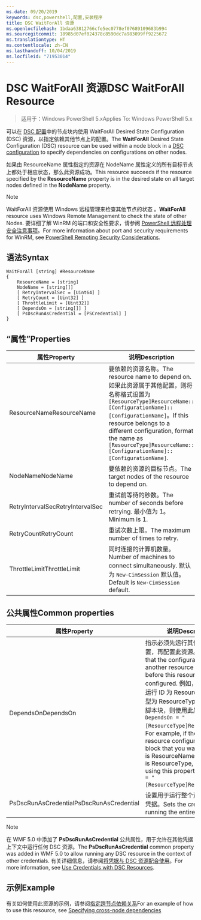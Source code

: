```yaml
---
ms.date: 09/20/2019
keywords: dsc,powershell,配置,安装程序
title: DSC WaitForAll 资源
ms.openlocfilehash: 1bdaa63812766cfe5ec0778ef07689109683b994
ms.sourcegitcommit: 18985d07ef024378c8590dc7a983099ff9225672
ms.translationtype: HT
ms.contentlocale: zh-CN
ms.lasthandoff: 10/04/2019
ms.locfileid: "71953014"
---
```

# <a name="dsc-waitforall-resource"></a><span data-ttu-id="be1ba-103">DSC WaitForAll 资源</span><span class="sxs-lookup"><span data-stu-id="be1ba-103">DSC WaitForAll Resource</span></span>

> <span data-ttu-id="be1ba-104">适用于：Windows PowerShell 5.x</span><span class="sxs-lookup"><span data-stu-id="be1ba-104">Applies To: Windows PowerShell 5.x</span></span>

<span data-ttu-id="be1ba-105">可以在 [DSC 配置](../../../configurations/configurations.md)中的节点块内使用 WaitForAll  Desired State Configuration (DSC) 资源，以指定依赖其他节点上的配置。</span><span class="sxs-lookup"><span data-stu-id="be1ba-105">The **WaitForAll** Desired State Configuration (DSC) resource can be used within a node block in a [DSC configuration](../../../configurations/configurations.md) to specify dependencies on configurations on other nodes.</span></span>

<span data-ttu-id="be1ba-106">如果由 ResourceName  属性指定的资源在 NodeName  属性定义的所有目标节点上都处于相应状态，那么此资源成功。</span><span class="sxs-lookup"><span data-stu-id="be1ba-106">This resource succeeds if the resource specified by the **ResourceName** property is in the desired state on all target nodes defined in the **NodeName** property.</span></span>

> [!NOTE]
> <span data-ttu-id="be1ba-107">WaitForAll 资源使用 Windows 远程管理来检查其他节点的状态  。</span><span class="sxs-lookup"><span data-stu-id="be1ba-107">**WaitForAll** resource uses Windows Remote Management to check the state of other Nodes.</span></span> <span data-ttu-id="be1ba-108">要详细了解 WinRM 的端口和安全性要求，请参阅 [PowerShell 远程处理安全注意事项](/powershell/scripting/learn/remoting/winrmsecurity?view=powershell-6)。</span><span class="sxs-lookup"><span data-stu-id="be1ba-108">For more information about port and security requirements for WinRM, see [PowerShell Remoting Security Considerations](/powershell/scripting/learn/remoting/winrmsecurity?view=powershell-6).</span></span>

## <a name="syntax"></a><span data-ttu-id="be1ba-109">语法</span><span class="sxs-lookup"><span data-stu-id="be1ba-109">Syntax</span></span>

```Syntax
WaitForAll [string] #ResourceName
{
    ResourceName = [string]
    NodeName = [string[]]
    [ RetryIntervalSec = [Uint64] ]
    [ RetryCount = [Uint32] ]
    [ ThrottleLimit = [Uint32]]
    [ DependsOn = [string[]] ]
    [ PsDscRunAsCredential = [PSCredential] ]
}
```

## <a name="properties"></a><span data-ttu-id="be1ba-110">“属性”</span><span class="sxs-lookup"><span data-stu-id="be1ba-110">Properties</span></span>

|<span data-ttu-id="be1ba-111">属性</span><span class="sxs-lookup"><span data-stu-id="be1ba-111">Property</span></span> |<span data-ttu-id="be1ba-112">说明</span><span class="sxs-lookup"><span data-stu-id="be1ba-112">Description</span></span> |
|---|---|
|<span data-ttu-id="be1ba-113">ResourceName</span><span class="sxs-lookup"><span data-stu-id="be1ba-113">ResourceName</span></span> |<span data-ttu-id="be1ba-114">要依赖的资源名称。</span><span class="sxs-lookup"><span data-stu-id="be1ba-114">The resource name to depend on.</span></span> <span data-ttu-id="be1ba-115">如果此资源属于其他配置，则将名称格式设置为 `[ResourceType]ResourceName::[ConfigurationName]::[ConfigurationName]`。</span><span class="sxs-lookup"><span data-stu-id="be1ba-115">If this resource belongs to a different configuration, format the name as `[ResourceType]ResourceName::[ConfigurationName]::[ConfigurationName]`.</span></span> |
|<span data-ttu-id="be1ba-116">NodeName</span><span class="sxs-lookup"><span data-stu-id="be1ba-116">NodeName</span></span> |<span data-ttu-id="be1ba-117">要依赖的资源的目标节点。</span><span class="sxs-lookup"><span data-stu-id="be1ba-117">The target nodes of the resource to depend on.</span></span> |
|<span data-ttu-id="be1ba-118">RetryIntervalSec</span><span class="sxs-lookup"><span data-stu-id="be1ba-118">RetryIntervalSec</span></span> |<span data-ttu-id="be1ba-119">重试前等待的秒数。</span><span class="sxs-lookup"><span data-stu-id="be1ba-119">The number of seconds before retrying.</span></span> <span data-ttu-id="be1ba-120">最小值为 1。</span><span class="sxs-lookup"><span data-stu-id="be1ba-120">Minimum is 1.</span></span> |
|<span data-ttu-id="be1ba-121">RetryCount</span><span class="sxs-lookup"><span data-stu-id="be1ba-121">RetryCount</span></span> |<span data-ttu-id="be1ba-122">重试次数上限。</span><span class="sxs-lookup"><span data-stu-id="be1ba-122">The maximum number of times to retry.</span></span> |
|<span data-ttu-id="be1ba-123">ThrottleLimit</span><span class="sxs-lookup"><span data-stu-id="be1ba-123">ThrottleLimit</span></span> |<span data-ttu-id="be1ba-124">同时连接的计算机数量。</span><span class="sxs-lookup"><span data-stu-id="be1ba-124">Number of machines to connect simultaneously.</span></span> <span data-ttu-id="be1ba-125">默认为 `New-CimSession` 默认值。</span><span class="sxs-lookup"><span data-stu-id="be1ba-125">Default is `New-CimSession` default.</span></span> |

## <a name="common-properties"></a><span data-ttu-id="be1ba-126">公共属性</span><span class="sxs-lookup"><span data-stu-id="be1ba-126">Common properties</span></span>

|<span data-ttu-id="be1ba-127">属性</span><span class="sxs-lookup"><span data-stu-id="be1ba-127">Property</span></span> |<span data-ttu-id="be1ba-128">说明</span><span class="sxs-lookup"><span data-stu-id="be1ba-128">Description</span></span> |
|---|---|
|<span data-ttu-id="be1ba-129">DependsOn</span><span class="sxs-lookup"><span data-stu-id="be1ba-129">DependsOn</span></span> |<span data-ttu-id="be1ba-130">指示必须先运行其他资源的配置，再配置此资源。</span><span class="sxs-lookup"><span data-stu-id="be1ba-130">Indicates that the configuration of another resource must run before this resource is configured.</span></span> <span data-ttu-id="be1ba-131">例如，如果想要首先运行 ID 为 ResourceName、类型为 ResourceType 的资源配置脚本块，则使用此属性的语法为 `DependsOn = "[ResourceType]ResourceName"`。</span><span class="sxs-lookup"><span data-stu-id="be1ba-131">For example, if the ID of the resource configuration script block that you want to run first is ResourceName and its type is ResourceType, the syntax for using this property is `DependsOn = "[ResourceType]ResourceName"`.</span></span> |
|<span data-ttu-id="be1ba-132">PsDscRunAsCredential</span><span class="sxs-lookup"><span data-stu-id="be1ba-132">PsDscRunAsCredential</span></span> |<span data-ttu-id="be1ba-133">设置用于运行整个资源的身份的凭据。</span><span class="sxs-lookup"><span data-stu-id="be1ba-133">Sets the credential for running the entire resource as.</span></span> |

> [!NOTE]
> <span data-ttu-id="be1ba-134">在 WMF 5.0 中添加了 **PsDscRunAsCredential** 公共属性，用于允许在其他凭据上下文中运行任何 DSC 资源。</span><span class="sxs-lookup"><span data-stu-id="be1ba-134">The **PsDscRunAsCredential** common property was added in WMF 5.0 to allow running any DSC resource in the context of other credentials.</span></span> <span data-ttu-id="be1ba-135">有关详细信息，请参阅[将凭据与 DSC 资源配合使用](../../../configurations/runasuser.md)。</span><span class="sxs-lookup"><span data-stu-id="be1ba-135">For more information, see [Use Credentials with DSC Resources](../../../configurations/runasuser.md).</span></span>

## <a name="example"></a><span data-ttu-id="be1ba-136">示例</span><span class="sxs-lookup"><span data-stu-id="be1ba-136">Example</span></span>

<span data-ttu-id="be1ba-137">有关如何使用此资源的示例，请参阅[指定跨节点依赖关系](../../../configurations/crossNodeDependencies.md)</span><span class="sxs-lookup"><span data-stu-id="be1ba-137">For an example of how to use this resource, see [Specifying cross-node dependencies](../../../configurations/crossNodeDependencies.md)</span></span>